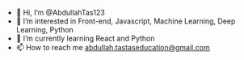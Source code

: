 - 👋 Hi, I’m @AbdullahTas123
- 👀 I’m interested in Front-end, Javascript, Machine Learning, Deep Learning, Python
- 🌱 I’m currently learning React and Python
- 📫 How to reach me abdullah.tastaseducation@gmail.com

<!---
AbdullahTas123/AbdullahTas123 is a ✨ special ✨ repository because its `README.md` (this file) appears on your GitHub profile.
You can click the Preview link to take a look at your changes.
--->
